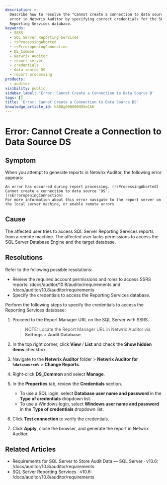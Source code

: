 ```yaml
---
description: >-
  Describe how to resolve the "Cannot create a connection to data source 'DS'"
  error in Netwrix Auditor by specifying correct credentials for the SQL Server
  Reporting Services database.
keywords:
  - SSRS
  - SQL Server Reporting Services
  - rsProcessingAborted
  - rsErroropeningConnection
  - DS_Common
  - Netwrix Auditor
  - report server
  - credentials
  - data source DS
  - report processing
products:
  - auditor
visibility: public
sidebar_label: 'Error: Cannot Create a Connection to Data Source D'
tags: []
title: 'Error: Cannot Create a Connection to Data Source DS'
knowledge_article_id: kA00g000000H9XeCAK
---
```


# Error: Cannot Create a Connection to Data Source DS

## Symptom

When you attempt to generate reports in Netwrix Auditor, the following error appears:

```text
An error has occurred during report processing. (rsProcessingAborted)
Cannot create a connection to data source 'DS'. (rsErroropeningConnection)
For more information about this error navigate to the report server on the local server machine, or enable remote errors
```

## Cause

The affected user tries to access SQL Server Reporting Services reports from a remote machine. The affected user lacks permissions to access the SQL Server Database Engine and the target database.

## Resolutions

Refer to the following possible resolutions:

- Review the required account permissions and roles to access SSRS reports: /docs/auditor/10.8/auditor/requirements and /docs/auditor/10.8/auditor/requirements
- Specify the credentials to access the Reporting Services database.

Perform the following steps to specify the credentials to access the Reporting Services database:

1. Proceed to the Report Manager URL on the SQL Server with SSRS.

   > NOTE: Locate the Report Manager URL in Netwrix Auditor via **Settings** > **Audit Database**.

2. In the top right corner, click **View** / **List** and check the **Show hidden items** checkbox.
3. Navigate to the **Netwrix Auditor** folder > **Netwrix Auditor for `%datasource%`** > **Change Reports**.
4. Right-click **DS_Common** and select **Manage**.
5. In the **Properties** tab, review the **Credentials** section.
   - To use a SQL login, select **Database user name and password** in the **Type of credentials** dropdown list.
   - To use a Windows login, select **Windows user name and password** in the **Type of credentials** dropdown list.
6. Click **Test connection** to verify the credentials.
7. Click **Apply**, close the browser, and generate the report in Netwrix Auditor.

## Related Articles

- Requirements for SQL Server to Store Audit Data — SQL Server · v10.6: /docs/auditor/10.8/auditor/requirements
- SQL Server Reporting Services · v10.6: /docs/auditor/10.8/auditor/requirements
